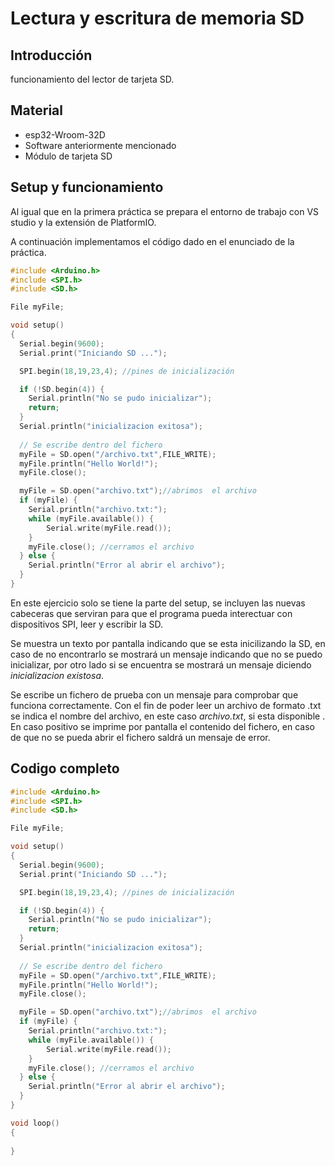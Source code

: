 # Lectura y escritura de memoria SD
## **Introducción** 
funcionamiento del lector de tarjeta SD.
## **Material**
- esp32-Wroom-32D
- Software anteriormente mencionado 
- Módulo de tarjeta SD

## **Setup y funcionamiento**
Al igual que en la primera práctica se prepara el entorno de trabajo con VS studio y la extensión de PlatformIO.

A continuación implementamos el código dado en el enunciado de la práctica.
```cpp
#include <Arduino.h>
#include <SPI.h>
#include <SD.h>

File myFile;

void setup()
{
  Serial.begin(9600);
  Serial.print("Iniciando SD ...");

  SPI.begin(18,19,23,4); //pines de inicialización  

  if (!SD.begin(4)) {
    Serial.println("No se pudo inicializar");
    return;
  }
  Serial.println("inicializacion exitosa");
 
  // Se escribe dentro del fichero
  myFile = SD.open("/archivo.txt",FILE_WRITE);
  myFile.println("Hello World!");
  myFile.close();

  myFile = SD.open("archivo.txt");//abrimos  el archivo 
  if (myFile) {
    Serial.println("archivo.txt:");
    while (myFile.available()) {
    	Serial.write(myFile.read());
    }
    myFile.close(); //cerramos el archivo
  } else {
    Serial.println("Error al abrir el archivo");
  }
}

```
En este ejercicio solo se tiene la parte del setup, se incluyen las nuevas cabeceras que serviran para que el programa pueda interectuar con dispositivos SPI, leer y escribir la SD.

Se muestra un texto por pantalla indicando que se esta inicilizando la SD, en caso de no encontrarlo se mostrará un mensaje indicando que no se puedo inicializar, por otro lado si se encuentra se mostrará un mensaje diciendo *inicializacion existosa*.

Se escribe un fichero de prueba con un mensaje para comprobar que funciona correctamente. Con el fin de poder leer un archivo de formato .txt se indica el nombre del archivo, en este caso *archivo.txt*, si esta disponible . En caso positivo se imprime por pantalla el contenido del fichero, en caso de que no se pueda abrir el fichero saldrá un mensaje de error.

## Codigo completo

```cpp
#include <Arduino.h>
#include <SPI.h>
#include <SD.h>

File myFile;

void setup()
{
  Serial.begin(9600);
  Serial.print("Iniciando SD ...");

  SPI.begin(18,19,23,4); //pines de inicialización  

  if (!SD.begin(4)) {
    Serial.println("No se pudo inicializar");
    return;
  }
  Serial.println("inicializacion exitosa");
 
  // Se escribe dentro del fichero
  myFile = SD.open("/archivo.txt",FILE_WRITE);
  myFile.println("Hello World!");
  myFile.close();

  myFile = SD.open("archivo.txt");//abrimos  el archivo 
  if (myFile) {
    Serial.println("archivo.txt:");
    while (myFile.available()) {
    	Serial.write(myFile.read());
    }
    myFile.close(); //cerramos el archivo
  } else {
    Serial.println("Error al abrir el archivo");
  }
}

void loop()
{
  
}

```
